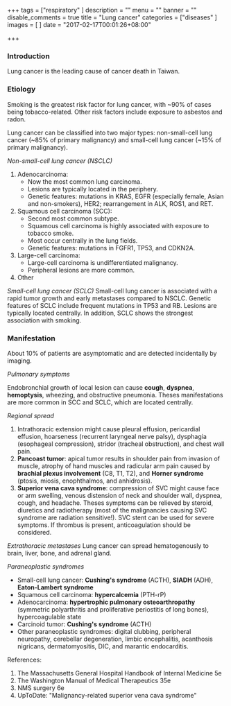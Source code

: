 +++
tags = ["respiratory"
]
description = ""
menu = ""
banner = ""
disable_comments = true
title = "Lung cancer"
categories = ["diseases"
]
images = [
]
date = "2017-02-17T00:01:26+08:00"

+++
### Introduction
Lung cancer is the leading cause of cancer death in Taiwan. 

### Etiology
Smoking is the greatest risk factor for lung cancer, with ~90% of cases being tobacco-related. Other risk factors include exposure to asbestos and radon. 

Lung cancer can be classified into two major types: non-small-cell lung cancer (~85% of primary malignancy) and small-cell lung cancer (~15% of primary malignancy).

<!--more-->
_Non-small-cell lung cancer (NSCLC)_

1. Adenocarcinoma:
	- Now the most common lung carcinoma.
    - Lesions are typically located in the periphery.
    - Genetic features: mutations in KRAS, EGFR (especially female, Asian and non-smokers), HER2; rearrangement in ALK, ROS1, and RET.
2. Squamous cell carcinoma (SCC):
	- Second most common subtype.
    - Squamous cell carcinoma is highly associated with exposure to tobacco smoke.
    - Most occur centrally in the lung fields.
    - Genetic features: mutations in FGFR1, TP53, and CDKN2A.
3. Large-cell carcinoma:
    - Large-cell carcinoma is undifferentiated malignancy.
    - Peripheral lesions are more common.
4. Other

_Small-cell lung cancer (SCLC)_
Small-cell lung cancer is associated with a rapid tumor growth and early metastases compared to NSCLC. Genetic features of SCLC include frequent mutations in TP53 and RB. Lesions are typically located centrally. In addition, SCLC shows the strongest association with smoking.

### Manifestation
About 10% of patients are asymptomatic and are detected incidentally by imaging.

_Pulmonary symptoms_

Endobronchial growth of local lesion can cause **cough**, **dyspnea**, **hemoptysis**, wheezing, and obstructive pneumonia. Theses manifestations are more common in SCC and SCLC, which are located centrally.

_Regional spread_
1. Intrathoracic extension might cause pleural effusion, pericardial effusion, hoarseness (recurrent laryngeal nerve palsy), dysphagia (esophageal compression), stridor (tracheal obstruction), and chest wall pain.
2. **Pancoast tumor**: apical tumor results in shoulder pain from invasion of muscle, atrophy of hand muscles and radicular arm pain caused by **brachial plexus involvement** (C8, T1, T2), and **Horner syndrome** (ptosis, miosis, enophthalmos, and anhidrosis).
3. **Superior vena cava syndrome**: compression of SVC might cause face or arm swelling, venous distension of neck and shoulder wall, dyspnea, cough, and headache. Theses symptoms can be relieved by steroid, diuretics and radiotherapy (most of the malignancies causing SVC syndrome are radiation sensitive!). SVC stent can be used for severe symptoms. If thrombus is present, anticoagulation should be considered.

_Extrathoracic metastases_
Lung cancer can spread hematogenously to brain, liver, bone, and adrenal gland.

_Paraneoplastic syndromes_
- Small-cell lung cancer: **Cushing's syndrome** (ACTH), **SIADH** (ADH), **Eaton-Lambert syndrome**
- Squamous cell carcinoma: **hypercalcemia** (PTH-rP)
- Adenocarcinoma: **hypertrophic pulmonary osteoarthropathy** (symmetric polyarthritis and proliferative periostitis of long bones), hypercoagulable state
- Carcinoid tumor: **Cushing's syndrome** (ACTH)
- Other paraneoplastic syndromes: digital clubbing, peripheral neuropathy, cerebellar degeneration, limbic  encephalitis, acanthosis nigricans, dermatomyositis, DIC, and marantic endocarditis.


References:
1. The Massachusetts General Hospital Handbook of Internal Medicine 5e
2. The Washington Manual of Medical Therapeutics 35e
3. NMS surgery 6e
4. UpToDate: "Malignancy-related superior vena cava syndrome"